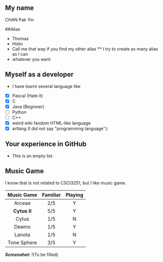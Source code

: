 ## My name
CHAN Pak Yin

##Alias
* Thomas
* Histo
* Call me that way if you find my other alias
** I try to create as many alias as I can
* whatever you want

## Myself as a developer
* I have learnt several language like
- [x] Pascal (Hate it)
- [x] C
- [x] Java (Beginner)
- [ ] Python
- [ ] C++
- [x] weird wiki fandom HTML-like language
- [x] artlang (I did not say "programming language".)

## Your experience in GitHub
* This is an empty list.

## Music Game
I know that is not related to CSCI3251, but I like music game.

| Music Game | Familiar | Playing |
| :--------: | :------: | :-----: |
| Arceae | 2/5 | Y |
| **Cytus II** | 5/5 | Y |
| Cytus | 1/5 | N |
| Deemo | 1/5 | Y |
| Lanota | 1/5 | N |
| Tone Sphere | 3/5 | Y |

***Screenshot:***
!(To be filled)
